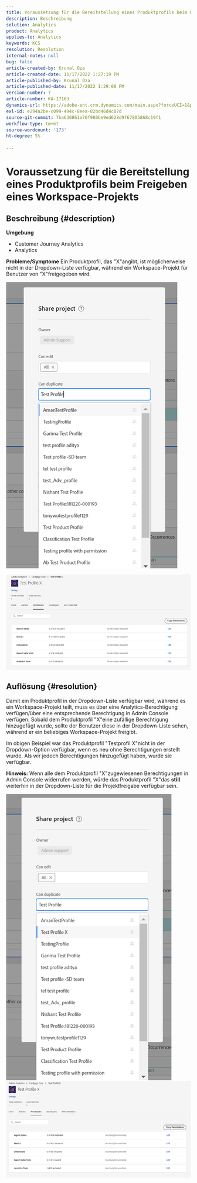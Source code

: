 ```yaml
---
title: Voraussetzung für die Bereitstellung eines Produktprofils beim Freigeben eines Workspace-Projekts
description: Beschreibung
solution: Analytics
product: Analytics
applies-to: Analytics
keywords: KCS
resolution: Resolution
internal-notes: null
bug: false
article-created-by: Krunal Oza
article-created-date: 11/17/2022 1:27:19 PM
article-published-by: Krunal Oza
article-published-date: 11/17/2022 1:29:00 PM
version-number: 7
article-number: KA-17163
dynamics-url: https://adobe-ent.crm.dynamics.com/main.aspx?forceUCI=1&pagetype=entityrecord&etn=knowledgearticle&id=7b352f8e-7b66-ed11-9561-6045bd006149
exl-id: e294a2be-c099-494c-8eea-82bd46d4c07d
source-git-commit: 7ba630861a70f980be9ed628d9f67805868c19f1
workflow-type: tm+mt
source-wordcount: '173'
ht-degree: 5%

---
```


# Voraussetzung für die Bereitstellung eines Produktprofils beim Freigeben eines Workspace-Projekts

## Beschreibung {#description}

<b>Umgebung</b>
- Customer Journey Analytics
- Analytics



<b>Probleme/Symptome</b>
Ein Produktprofil, das &quot;X&quot;angibt, ist möglicherweise nicht in der Dropdown-Liste verfügbar, während ein Workspace-Projekt für Benutzer von &quot;X&quot;freigegeben wird.



![](assets/___7c352f8e-7b66-ed11-9561-6045bd006149___.png)

![](assets/___7e352f8e-7b66-ed11-9561-6045bd006149___.png)


## Auflösung {#resolution}


Damit ein Produktprofil in der Dropdown-Liste verfügbar wird, während es ein Workspace-Projekt teilt, muss es über eine Analytics-Berechtigung verfügen/über eine entsprechende Berechtigung in Admin Console verfügen. Sobald dem Produktprofil &quot;X&quot;eine zufällige Berechtigung hinzugefügt wurde, sollte der Benutzer diese in der Dropdown-Liste sehen, während er ein beliebiges Workspace-Projekt freigibt.

Im obigen Beispiel war das Produktprofil &quot;Testprofil X&quot;nicht in der Dropdown-Option verfügbar, wenn es neu ohne Berechtigungen erstellt wurde. Als wir jedoch Berechtigungen hinzugefügt haben, wurde sie verfügbar.

<b>Hinweis:</b> Wenn alle dem Produktprofil &quot;X&quot;zugewiesenen Berechtigungen in Admin Console widerrufen werden, würde das Produktprofil &quot;X&quot;das <b>still </b>weiterhin in der Dropdown-Liste für die Projektfreigabe verfügbar sein.

![](assets/30693c56-ceef-eb11-bacb-0022480a5901.png)     ![](assets/c4b23919-ceef-eb11-bacb-0022480a5901.png)
